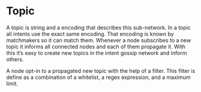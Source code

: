 # Topic

A topic is string and a encoding that describes this sub-network. In a topic all
intents use the exact same encoding. That encoding is known by matchmakers so it
can match them. Whenever a node subscribes to a new topic it informs all
connected nodes and each of them propagate it. With this it’s easy to create new
topics in the intent gossip network and inform others.

A node opt-in to a propagated new topic with the help of a filter. This filter
is define as a combination of a whitelist, a regex expression, and a maximum
limit.
